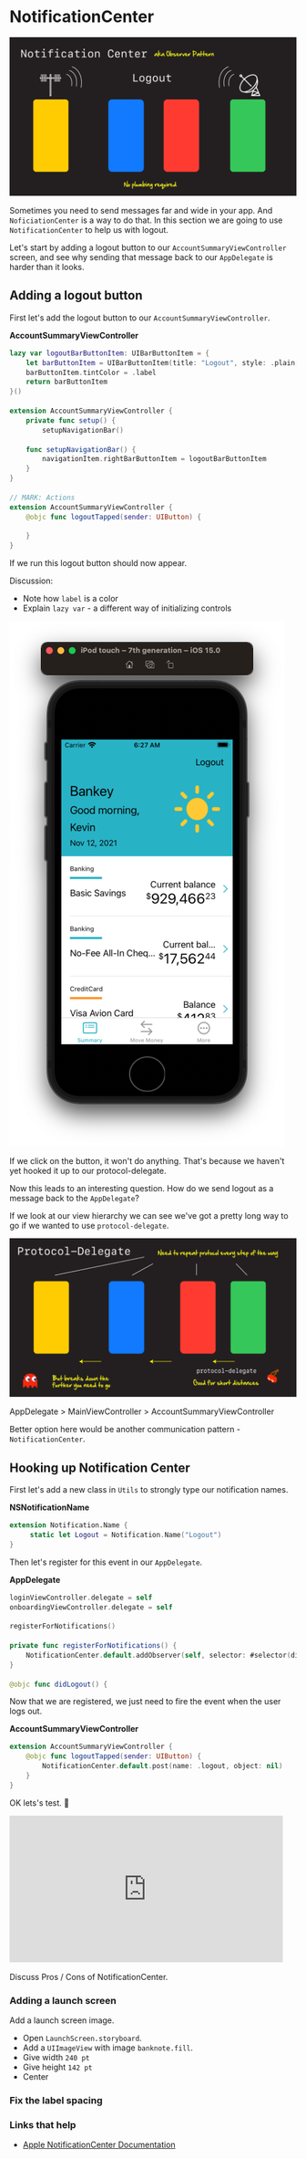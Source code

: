 # NotificationCenter

![](images/2.png)

Sometimes you need to send messages far and wide in your app. And `NoficiationCenter` is a way to do that. In this section we are going to use `NotificationCenter` to help us with logout.

Let's start by adding a logout button to our `AccountSummaryViewController` screen, and see why sending that message back to our `AppDelegate` is harder than it looks.

## Adding a logout button

First let's add the logout button to our `AccountSummaryViewController`.

**AccountSummaryViewController**

```swift
lazy var logoutBarButtonItem: UIBarButtonItem = {
    let barButtonItem = UIBarButtonItem(title: "Logout", style: .plain, target: self, action: #selector(logoutTapped))
    barButtonItem.tintColor = .label
    return barButtonItem
}()

extension AccountSummaryViewController {
    private func setup() {
        setupNavigationBar()

    func setupNavigationBar() {
        navigationItem.rightBarButtonItem = logoutBarButtonItem
    }
}

// MARK: Actions
extension AccountSummaryViewController {
    @objc func logoutTapped(sender: UIButton) {
        
    }
}
```

If we run this logout button should now appear.

Discussion:

- Note how `label` is a color
- Explain `lazy var` - a different way of initializing controls

![](images/0.png)

If we click on the button, it won't do anything. That's because we haven't yet hooked it up to our protocol-delegate.

Now this leads to an interesting question. How do we send logout as a message back to the `AppDelegate`?

If we look at our view hierarchy we can see we've got a pretty long way to go if we wanted to use `protocol-delegate`.

![](images/1.png)

AppDelegate > MainViewController > AccountSummaryViewController

Better option here would be another communication pattern - `NotificationCenter`.


## Hooking up Notification Center

First let's add a new class in `Utils` to strongly type our notification names.

**NSNotificationName** 

```swift
extension Notification.Name {
     static let Logout = Notification.Name("Logout")
}
```

Then let's register for this event in our `AppDelegate`.

**AppDelegate**

```swift
loginViewController.delegate = self
onboardingViewController.delegate = self
    
registerForNotifications()

private func registerForNotifications() {
    NotificationCenter.default.addObserver(self, selector: #selector(didLogout), name: .logout, object: nil)
}

@objc func didLogout() {
```

Now that we are registered, we just need to fire the event when the user logs out.

**AccountSummaryViewController**

```swift
extension AccountSummaryViewController {
    @objc func logoutTapped(sender: UIButton) {
        NotificationCenter.default.post(name: .logout, object: nil)
    }
}
```

OK lets's test. 🎉

<iframe src="https://giphy.com/embed/MCZ39lz83o5lC" width="480" height="257" frameBorder="0" class="giphy-embed" allowFullScreen></iframe><p><a href="https://giphy.com/gifs/MCZ39lz83o5lC"></a></p>

Discuss Pros / Cons of NotificationCenter.

### Adding a launch screen

Add a launch screen image.

- Open `LaunchScreen.storyboard`.
- Add a `UIImageView` with image `banknote.fill`.
- Give width `240 pt`
- Give height `142 pt`
- Center


### Fix the label spacing

### Links that help

- [Apple NotificationCenter Documentation](https://developer.apple.com/documentation/foundation/notificationcenter)

